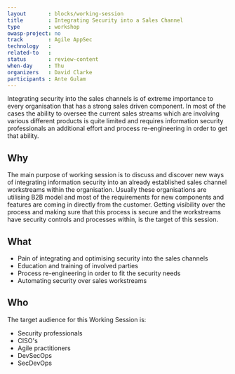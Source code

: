 ```yaml
---
layout       : blocks/working-session
title        : Integrating Security into a Sales Channel
type         : workshop
owasp-project: no
track        : Agile AppSec
technology   :
related-to   :
status       : review-content
when-day     : Thu
organizers   : David Clarke
participants : Ante Gulam
---
```


Integrating security into the sales channels is of extreme importance to every organisation that has a strong sales driven component. In most of the cases the ability to oversee the current sales streams which are involving various different products is quite limited and requires information security professionals an additional effort and process re-engineering in order to get that ability. 

## Why

The main purpose of working session is to discuss and discover new ways of integrating information security into an already established sales channel workstreams within the organisation. Usually these organisations are utilising B2B model and most of the requirements for new components and features are coming in directly from the customer. Getting visibility over the process and making sure that this process is secure and the workstreams have security controls and processes within, is the target of this session.

## What

- Pain of integrating and optimising security into the sales channels
- Education and training of involved parties
- Process re-engineering in order to fit the security needs
- Automating security over sales workstreams

## Who

The target audience for this Working Session is:

- Security professionals
- CISO's
- Agile practitioners
- DevSecOps
- SecDevOps
